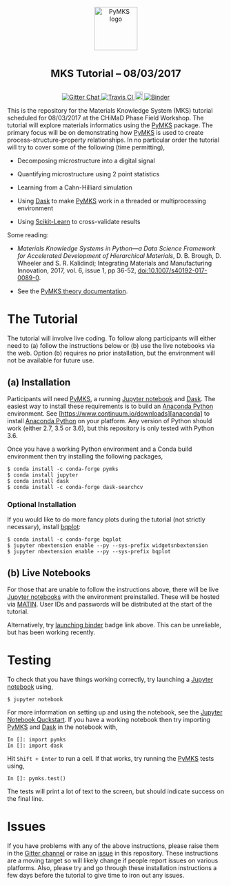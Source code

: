 <p align="center">
<img src="https://raw.githubusercontent.com/materialsinnovation/pymks/master/doc/pymks_logo.ico"
     height="100"
     alt="PyMKS logo"
     class="inline">
</p>

<h1> <p align="center"><sup><strong>
MKS Tutorial &ndash; 08/03/2017
</strong></sup></p>
</h1>

<p align="center">

<a href="https://gitter.im/usnistgov/chimad-phase-field" target="_blank">
<img src="https://img.shields.io/gitter/room/gitterHQ/gitter.svg"
alt="Gitter Chat">
</a>

<a href="https://travis-ci.org/wd15/mks-tutorial" target="_blank">
<img src="https://api.travis-ci.org/wd15/mks-tutorial.svg" alt="Travis CI">
</a>

<a href="https://github.com/wd15/mks-tutorial/blob/master/LICENSE.md">
<img src="https://img.shields.io/badge/license-mit-blue.svg" alt="License" height="18">
</a>

<a href="http://beta.mybinder.org/repo/wd15/mks-tutorial" target="_blank">
<img src="http://mybinder.org/badge.svg"
alt="Binder">
</a>

</p>

This is the repository for the Materials Knowledge System (MKS)
tutorial scheduled for 08/03/2017 at the CHiMaD Phase Field
Workshop. The tutorial will explore materials informatics using the
[PyMKS][pymks] package.  The primary focus will be on demonstrating
how [PyMKS][pymks] is used to create process-structure-property
relationships. In no particular order the tutorial will try to cover
some of the following (time permitting),

 - Decomposing microstructure into a digital signal

 - Quantifying microstructure using 2 point statistics

 - Learning from a Cahn-Hilliard simulation

 - Using [Dask][dask] to make [PyMKS][pymks] work in a threaded or
   multiprocessing environment

 - Using [Scikit-Learn][sklearn] to cross-validate results

Some reading:

 - *Materials Knowledge Systems in Python—a Data Science Framework for
   Accelerated Development of Hierarchical Materials*, D. B. Brough,
   D. Wheeler and S. R. Kalidindi; Integrating Materials and
   Manufacturing Innovation, 2017, vol. 6, issue 1, pp 36-52,
   [doi:10.1007/s40192-017-0089-0](http://dx.doi.org/10.1007/s40192-017-0089-0).

 - See the [PyMKS theory
   documentation](http://pymks.org/en/latest/THEORY.html).

# The Tutorial

The tutorial will involve live coding. To follow along participants
will either need to (a) follow the instructions below or (b) use the
live notebooks via the web. Option (b) requires no prior installation,
but the environment will not be available for future use.

## (a) Installation

Participants will need [PyMKS][pymks], a running [Jupyter
notebook][jupyter] and [Dask][Dask]. The easiest way to install these
requirements is to build an [Anaconda Python][anaconda]
environment. See [https://www.continuum.io/downloads][anaconda] to
install [Anaconda Python][anaconda] on your platform. Any version of
Python should work (either 2.7, 3.5 or 3.6), but this repository is
only tested with Python 3.6.

Once you have a working Python environment and a Conda build environment
then try installing the following packages,

    $ conda install -c conda-forge pymks
    $ conda install jupyter
    $ conda install dask
    $ conda install -c conda-forge dask-searchcv

### Optional Installation

If you would like to do more fancy plots during the tutorial (not
strictly necessary), install
[bqplot](http://bqplot.readthedocs.io/en/stable/):

    $ conda install -c conda-forge bqplot
    $ jupyter nbextension enable --py --sys-prefix widgetsnbextension
    $ jupyter nbextension enable --py --sys-prefix bqplot

## (b) Live Notebooks

For those that are unable to follow the instructions above, there will
be  live [Jupyter notebooks][jupyter] with the
environment preinstalled. These will be hosted via [MATIN][matin]. User
IDs and passwords will be distributed at the start of the tutorial.

Alternatively, try [launching binder]() badge link
above. This can be unreliable, but has been working recently.

# Testing

To check that you have things working correctly, try launching a
[Jupyter notebook][jupyter] using,

    $ jupyter notebook

For more information on setting up and using the notebook, see the
[Jupyter Notebook
Quckstart](https://jupyter.readthedocs.io/en/latest/content-quickstart.html).
If you have a working notebook then try importing [PyMKS][pymks] and
[Dask][dask] in the notebook with,

    In []: import pymks
    In []: import dask

Hit `Shift + Enter` to run a cell. If that works, try running the
[PyMKS][pymks] tests using,

    In []: pymks.test()

The tests will print a lot of text to the screen, but should indicate
success on the final line.

# Issues

If you have problems with any of the above instructions, please raise
them in the [Gitter channel](https://dask.pydata.org/en/latest/) or
raise an [issue](https://github.com/wd15/mks-tutorial/issues) in this
repository. These instructions are a moving target so will likely
change if people report issues on various platforms. Also, please try
and go through these installation instructions a few days before the
tutorial to give time to iron out any issues.

[pymks]: http://pymks.org/en/latest/rst/README.html
[jupyter]: http://jupyter.org/
[dask]: https://dask.pydata.org/en/latest/
[anaconda]: https://www.continuum.io/downloads
[matin]: https://matin.gatech.edu/
[sklearn]: http://scikit-learn.org/